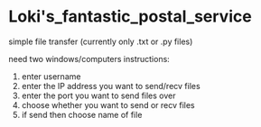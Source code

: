 # Loki's_fantastic_postal_service
simple file transfer (currently only .txt or .py files)

need two windows/computers
instructions:
  1. enter username
  2. enter the IP address you want to send/recv files
  3. enter the port you want to send files over
  4. choose whether you want to send or recv files
  5. if send then choose name of file
